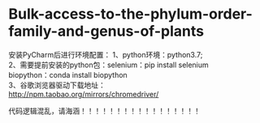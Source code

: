 # Bulk-access-to-the-phylum-order-family-and-genus-of-plants
安装PyCharm后进行环境配置： 
1、python环境：python3.7;  
2、需要提前安装的python包：selenium：pip install selenium  
                          biopython：conda install biopython  
3、谷歌浏览器驱动下载地址：  
http://npm.taobao.org/mirrors/chromedriver/  
  
  
代码逻辑混乱，请海涵！！！！！！！！！！！！！！！！！  
